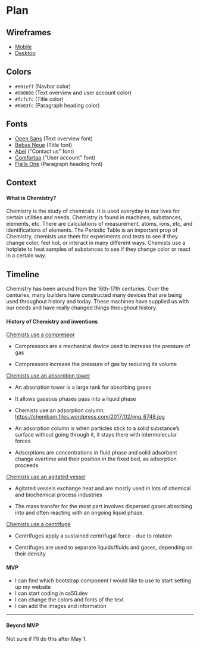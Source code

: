 # Plan

## Wireframes
* [Mobile](https://docs.google.com/drawings/d/1HPdXNJODwk5-AeI4wH_J2_RdDWx4VMn3SYAmRwDA_V8/edit)
* [Desktop](https://docs.google.com/drawings/d/1-ZV21EdRSp8piYRYSlEyvZQSUMM_k6qRUYJXZFe_UjU/edit)

## Colors
* `#001eff` (Navbar color)
* `#080808` (Text overview and user account color)
* `#fcfcfc` (Title color)
* `#6b03fc` (Paragraph heading color)

## Fonts
* [Open Sans](https://fonts.google.com/specimen/Open+Sans) (Text overview font)
* [Bebas Neue](https://fonts.google.com/specimen/Bebas+Neue) (Title font)
* [Abel](https://fonts.google.com/specimen/Abel) ("Contact us" font)
* [Comfortaa](https://fonts.google.com/specimen/Comfortaa) ("User account" font)
* [Fjalla One](https://fonts.google.com/specimen/Fjalla+One) (Paragraph heading font)

## Context

#### What is Chemistry?

Chemistry is the study of chemicals. It is used everyday in our lives for certain utilities and needs. Chemistry is found in machines, substances, elements, etc. There are calculations of measurement, atoms, ions, etc, and identifications of elements. The Periodic Table is an important prop of Chemistry, chemists use them for experiments and tests to see if they change color, feel hot, or interact in many different ways. Chemists use a hotplate to heat samples of substances to see if they change color or react in a certain way.

## Timeline

Chemistry has been around from the 16th-17th centuries. Over the centuries, many builders have constructed many devices that are being used throughout history and today. These machines have supplied us with our needs and have really changed things throughout history.

#### History of Chemistry and inventions

[Chemists use a compressor](https://upload.wikimedia.org/wikipedia/commons/thumb/6/6e/ReciprocatingCompressor.jpg/220px-ReciprocatingCompressor.jpg)

* Compressors are a mechanical device used to increase the pressure of gas

* Compressors increase the pressure of gas by reducing its volume


[Chemists use an absorption tower](https://www.metso.com/contentassets/cf355c94b47446a39d1fc138e4afaf15/absorption-image-1.jpg?preset=preset_575x400)

* An absorption tower is a large tank for absorbing gases

* It allows gaseous phases pass into a liquid phase

* Chemists use an adsorption column: https://chembam.files.wordpress.com/2017/02/img_6748.jpg

* An adsorption column is when particles stick to a solid substance’s surface without going through it, it stays there with intermolecular forces

* Adsorptions are concentrations in fluid phase and solid adsorbent change overtime and their position in the fixed bed, as adsorption proceeds


[Chemists use an agitated vessel](https://img2.exportersindia.com/product_images/bc-full/2020/1/603624/agitated-vessel-1579079732-5255255.jpeg)

* Agitated vessels exchange heat and are mostly used in lots of chemical and biochemical process industries

* The mass transfer for the most part involves dispersed gases absorbing into and often reacting with an ongoing liquid phase.


[Chemists use a centrifuge](SCL302.jpg)

* Centrifuges apply a sustained centrifugal force - due to rotation

* Centrifuges are used to separate liquids/fluids and gases, depending on their density


#### MVP

* I can find which bootstrap component I would like to use to start setting up my website
* I can start coding in cs50.dev
* I can change the colors and fonts of the text
* I can add the images and information

---

#### Beyond MVP

Not sure if I'll do this after May 1.
